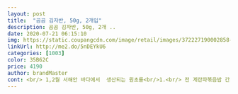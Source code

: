 ```yaml
---
layout: post 
title:  "곰곰 김자반, 50g, 2개입" 
description: 곰곰 김자반, 50g, 2개 ..
date: 2020-07-21 06:15:10 
img: https://static.coupangcdn.com/image/retail/images/372227190002858-b423df69-a477-43e1-a6ea-e9794fb789e0.jpg 
linkUrl: http://me2.do/5nDEYkU6 
categories: [1003] 
color: 35B62C 
price: 4190 
author: brandMaster 
cont: <br/> 1,2월 서해안 바다에서  생산되는 원초를<br/>1.<br/> 전 계란파볶음밥 간 심심하게 해서 그 위에 김자반 쓰윽 뿌려서 먹어봤어요! 진짜 맛있어요.<br/> 김자반이 김자반했어요.<br/><br/>1인가구 추천이라고 되어 있지만<br/>2.<br/> 그냥 밥먹을 때 그릇에 담아서 반찬으로 먹었어요.<br/> 자꾸 김자반 쪽으로 손이 가네요ㅋ<br/>24% 함유라도 끝맛이 좋았어요<br/>3.<br/> 단무지나 날치알과 같이 주먹밥 만들어서 간편하게 한 끼 해결해요.<br/><br/>◇곰곰 김자반 살펴보기◇<br/>◇이렇게 먹어요!◇<br/>◇푸짐한 곰곰 김자반 주문하기◇<br/>가격이 착해서 더더욱 그러한거죠<br/>계란밥이나 주먹밥으로 먹을 수 있는<br/>곰곰 김자반 각 70g씩 총 4개가 와요<br/>곰곰 제품이 가성비 좋은 제품들이 꽤 있기에<br/>곰곰김치볶음밥 후기에 맛있게 먹는 방법<br/>곰곰이  자반김  기름 떡지지도않고 짜지않아 맛있네요<br/> 
---
```

 